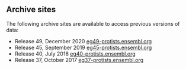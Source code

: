 ## Archive sites

The following archive sites are available to access previous versions of data:

 - Release 49, December 2020  [eg49-protists.ensembl.org](http://eg49-protists.ensembl.org)
 - Release 45, September 2019 [eg45-protists.ensembl.org](http://eg45-protists.ensembl.org)
 - Release 40, July 2018      [eg40-protists.ensembl.org](http://eg40-protists.ensembl.org)
 - Release 37, October 2017   [eg37-protists.ensembl.org](http://eg37-protists.ensembl.org)                                                                                                
